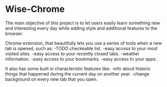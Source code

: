 # Wise-Chrome

The main objective of this project is to let users easily learn something new and interesting every day while adding style and additional features to the browser.

Chrome extension, that beautifully lets you use a series of tools when a new tab is opened, such as: 
	-TODO checkeable list.
	-easy access to your most visited sites.
	-easy access to your recently closed tabs.
	-weather information.
	-easy access to your bookmarks.
	-easy access to your apps.

It also has some built in characteristic features like:
	-info about historic things that happened during the current day on another year.
	-change background on every new tab that you open.

